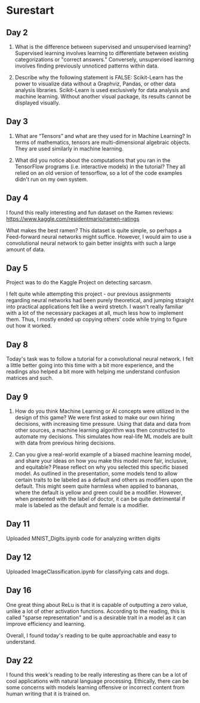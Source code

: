 # Surestart 



## Day 2 
1. What is the difference between supervised and unsupervised learning?
Supervised learning involves learning to differentiate between existing categorizations or "correct answers." Conversely, unsupervised learning involves finding previously unnoticed patterns within data. 

2. Describe why the following statement is FALSE: Scikit-Learn has the power to visualize data without a Graphviz, Pandas, or other data analysis libraries.
Scikit-Learn is used exclusively for data analysis and machine learning. Without another visual package, its results cannot be displayed visually.

## Day 3
1. What are “Tensors” and what are they used for in Machine Learning?
In terms of mathematics, tensors are multi-dimensional algebraic objects. They are used similarly in machine learning.

2. What did you notice about the computations that you ran in the TensorFlow programs (i.e. interactive models) in the tutorial?
They all relied on an old version of tensorflow, so a lot of the code examples didn't run on my own system.


## Day 4 
I found this really interesting and fun dataset on the Ramen reviews: https://www.kaggle.com/residentmario/ramen-ratings

What makes the best ramen? This dataset is quite simple, so perhaps a Feed-forward neural networks might suffice. However, I would aim to use a convolutional neural network to gain better insights with such a large amount of data.


## Day 5 
Project was to do the Kaggle Project on detecting sarcasm.

I felt quite while attempting this project - our previous assignments regarding neural networks had been purely theoretical, and jumping straight into practical applications felt like a weird stretch. I wasn't really familiar with a lot of the necessary packages at all, much less how to implement them. Thus, I mostly ended up copying others' code while trying to figure out how it worked.


## Day 8 
Today's task was to follow a tutorial for a convolutional neural network. I felt a little better going into this time with a bit more experience, and the readings also helped a bit more with helping me understand confusion matrices and such.

## Day 9 
1. How do you think Machine Learning or AI concepts were utilized in the design of this game?
We were first asked to make our own hiring decisions, with increasing time pressure. Using that data and data from other sources, a machine learning algorithm was then constructed to automate my decisions. This simulates how real-life ML models are built with data from previous hiring decisions.

2. Can you give a real-world example of a biased machine learning model, and share your ideas on how you make this model more fair, inclusive, and equitable? Please reflect on why you selected this specific biased model.
As outlined in the presentation, some models tend to allow certain traits to be labeled as a default and others as modifiers upon the default. This might seem quite harmless when applied to bananas, where the default is yellow and green could be a modifier. However, when presented with the label of doctor, it can be quite detrimental if male is labeled as the default and female is a modifier.

## Day 11 
Uploaded MNIST_Digits.ipynb code for analyzing written digits

## Day 12 
Uploaded ImageClassification.ipynb for classifying cats and dogs.

## Day 16 
One great thing about ReLu is that it is capable of outputting a zero value, unlike a lot of other activation functions. According to the reading, this is called "sparse representation" and is a desirable trait in a model as it can improve efficiency and learning.

Overall, I found today's reading to be quite approachable and easy to understand.

## Day 22
I found this week's reading to be really interesting as there can be a lot of cool applications with natural language processing. Ethically, there can be some concerns with models learning offensive or incorrect content from human writing that it is trained on.
